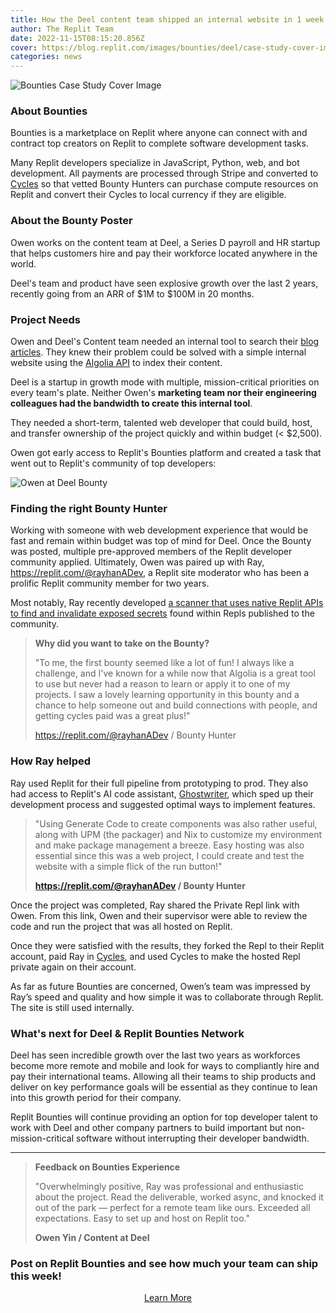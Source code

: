 ```yaml
---
title: How the Deel content team shipped an internal website in 1 week with Replit Bounties — A Case Study
author: The Replit Team
date: 2022-11-15T08:15:20.856Z
cover: https://blog.replit.com/images/bounties/deel/case-study-cover-image.png
categories: news
---
```


![Bounties Case Study Cover Image](https://blog.replit.com/images/bounties/deel/case-study-cover-image.png)

### About Bounties

Bounties is a marketplace on Replit where anyone can connect with and contract top creators on Replit to complete software development tasks.

Many Replit developers specialize in JavaScript, Python, web, and bot development. All payments are processed through Stripe and converted to [Cycles](https://docs.replit.com/cycles/about-cycles) so that vetted Bounty Hunters can purchase compute resources on Replit and convert their Cycles to local currency if they are eligible.

### About the Bounty Poster

Owen works on the content team at Deel, a Series D payroll and HR startup that helps customers hire and pay their workforce located anywhere in the world.

Deel's team and product have seen explosive growth over the last 2 years, recently going from an ARR of $1M to $100M in 20 months.

### Project Needs

Owen and Deel's Content team needed an internal tool to search their [blog articles](https://www.deel.com/blog). They knew their problem could be solved with a simple internal website using the [Algolia API](https://www.algolia.com/) to index their content.

Deel is a startup in growth mode with multiple, mission-critical priorities on every team's plate. Neither Owen's **marketing team nor their engineering colleagues had the bandwidth to create this internal tool**.

They needed a short-term, talented web developer that could build, host, and transfer ownership of the project quickly and within budget (< $2,500).

Owen got early access to Replit's Bounties platform and created a task that went out to Replit's community of top developers:

![Owen at Deel Bounty](https://blog.replit.com/images/bounties/deel/bounty_001-redacted.png)

### Finding the right Bounty Hunter

Working with someone with web development experience that would be fast and remain within budget was top of mind for Deel. Once the Bounty was posted, multiple pre-approved members of the Replit developer community applied. Ultimately, Owen was paired up with Ray, https://replit.com/@rayhanADev, a Replit site moderator who has been a prolific Replit community member for two years.

Most notably, Ray recently developed [a scanner that uses native Replit APIs to find and invalidate exposed secrets](https://replit.com/@RayhanADev/Replit-Token-Scanner) found within Repls published to the community.

> **Why did you want to take on the Bounty?**
>
> "To me, the first bounty seemed like a lot of fun! I always like a challenge, and I've known for a while now that Algolia is a great tool to use but never had a reason to learn or apply it to one of my projects. I saw a lovely learning opportunity in this bounty and a chance to help someone out and build connections with people, and getting cycles paid was a great plus!"
>
> https://replit.com/@rayhanADev / Bounty Hunter


### How Ray helped

Ray used Replit for their full pipeline from prototyping to prod. They also had access to Replit's AI code assistant, [Ghostwriter](https://replit.com/ai), which sped up their development process and suggested optimal ways to implement features.

> "Using Generate Code to create components was also rather useful, along with UPM (the packager) and Nix to customize my environment and make package management a breeze. Easy hosting was also essential since this was a web project, I could create and test the website with a simple flick of the run button!"
>
> **https://replit.com/@rayhanADev / Bounty Hunter**

Once the project was completed, Ray shared the Private Repl link with Owen. From this link, Owen and their supervisor were able to review the code and run the project that was all hosted on Replit.

Once they were satisfied with the results, they forked the Repl to their Replit account, paid Ray in [Cycles](https://docs.replit.com/cycles/about-cycles), and used Cycles to make the hosted Repl private again on their account.

As far as future Bounties are concerned, Owen’s team was impressed by Ray’s speed and quality and how simple it was to collaborate through Replit. The site is still used internally.

### What's next for Deel & Replit Bounties Network

Deel has seen incredible growth over the last two years as workforces become more remote and mobile and look for ways to compliantly hire and pay their international teams. Allowing all their teams to ship products and deliver on key performance goals will be essential as they continue to lean into this growth period for their company.

Replit Bounties will continue providing an option for top developer talent to work with Deel and other company partners to build important but non-mission-critical software without interrupting their developer bandwidth.

-------------

> **Feedback on Bounties Experience**
> 
>"Overwhelmingly positive, Ray was professional and enthusiastic about the project. Read the deliverable, worked async, and knocked it out of the park — perfect for a remote team like ours. Exceeded all expectations. Easy to set up and host on Replit too."
>
> **Owen Yin / Content at Deel**


### Post on Replit Bounties and see how much your team can ship this week!

<div style="display: flex; justify-content: center;">
      <a class="cta-btn" href="https://join.replit.com/bounties" target="_blank">Learn More         </a>
</div>